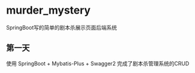 # murder_mystery
SpringBoot写的简单的剧本杀展示页面后端系统
## 第一天
使用 SpringBoot + Mybatis-Plus + Swagger2 完成了剧本杀管理系统的CRUD
